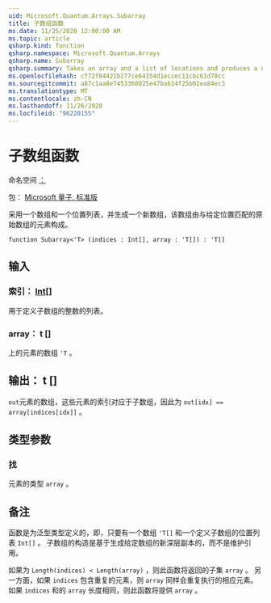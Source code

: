 ```yaml
---
uid: Microsoft.Quantum.Arrays.Subarray
title: 子数组函数
ms.date: 11/25/2020 12:00:00 AM
ms.topic: article
qsharp.kind: function
qsharp.namespace: Microsoft.Quantum.Arrays
qsharp.name: Subarray
qsharp.summary: Takes an array and a list of locations and produces a new array formed from the elements of the original array that match the given locations.
ms.openlocfilehash: cf72f04421b277ce64354d1eccec11cbc61d78cc
ms.sourcegitcommit: a87c1aa8e7453360025e47ba614f25b02ea84ec3
ms.translationtype: MT
ms.contentlocale: zh-CN
ms.lasthandoff: 11/26/2020
ms.locfileid: "96220155"
---
```

# <a name="subarray-function"></a>子数组函数

命名空间 [：](xref:Microsoft.Quantum.Arrays)

包： [Microsoft 量子. 标准版](https://nuget.org/packages/Microsoft.Quantum.Standard)


采用一个数组和一个位置列表，并生成一个新数组，该数组由与给定位置匹配的原始数组的元素构成。

```qsharp
function Subarray<'T> (indices : Int[], array : 'T[]) : 'T[]
```


## <a name="input"></a>输入

### <a name="indices--int"></a>索引： [Int](xref:microsoft.quantum.lang-ref.int)[]

用于定义子数组的整数的列表。


### <a name="array--t"></a>array： t []

上的元素的数组 `'T` 。



## <a name="output--t"></a>输出： t []

`out`元素的数组，这些元素的索引对应于子数组，因此为 `out[idx] == array[indices[idx]]` 。

## <a name="type-parameters"></a>类型参数

### <a name="t"></a>找

元素的类型 `array` 。

## <a name="remarks"></a>备注

函数是为泛型类型定义的，即，只要有一个数组 `'T[]` 和一个定义子数组的位置列表 `Int[]` 。
子数组的构造是基于生成给定数组的新深层副本的，而不是维护引用。

如果为 `Length(indices) < Length(array)` ，则此函数将返回的子集 `array` 。 另一方面，如果 `indices` 包含重复的元素，则 `array` 同样会重复执行的相应元素。
如果 `indices` 和的 `array` 长度相同，则此函数将提供 `array` 。